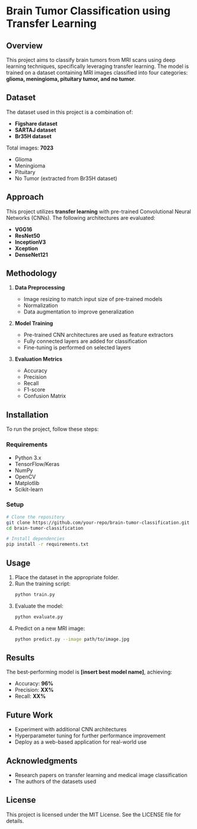 # Brain Tumor Classification using Transfer Learning

## Overview
This project aims to classify brain tumors from MRI scans using deep learning techniques, specifically leveraging transfer learning. The model is trained on a dataset containing MRI images classified into four categories: **glioma, meningioma, pituitary tumor, and no tumor**. 

## Dataset
The dataset used in this project is a combination of:
- **Figshare dataset**
- **SARTAJ dataset**
- **Br35H dataset**

Total images: **7023**
- Glioma
- Meningioma
- Pituitary
- No Tumor (extracted from Br35H dataset)

## Approach
This project utilizes **transfer learning** with pre-trained Convolutional Neural Networks (CNNs). The following architectures are evaluated:
- **VGG16**
- **ResNet50**
- **InceptionV3**
- **Xception**
- **DenseNet121**

## Methodology
1. **Data Preprocessing**
   - Image resizing to match input size of pre-trained models
   - Normalization
   - Data augmentation to improve generalization
   
2. **Model Training**
   - Pre-trained CNN architectures are used as feature extractors
   - Fully connected layers are added for classification
   - Fine-tuning is performed on selected layers
   
3. **Evaluation Metrics**
   - Accuracy
   - Precision
   - Recall
   - F1-score
   - Confusion Matrix

## Installation
To run the project, follow these steps:

### Requirements
- Python 3.x
- TensorFlow/Keras
- NumPy
- OpenCV
- Matplotlib
- Scikit-learn

### Setup
```sh
# Clone the repository
git clone https://github.com/your-repo/brain-tumor-classification.git
cd brain-tumor-classification

# Install dependencies
pip install -r requirements.txt
```

## Usage
1. Place the dataset in the appropriate folder.
2. Run the training script:
   ```sh
   python train.py
   ```
3. Evaluate the model:
   ```sh
   python evaluate.py
   ```
4. Predict on a new MRI image:
   ```sh
   python predict.py --image path/to/image.jpg
   ```

## Results
The best-performing model is **[insert best model name]**, achieving:
- Accuracy: **96%**
- Precision: **XX%**
- Recall: **XX%**

## Future Work
- Experiment with additional CNN architectures
- Hyperparameter tuning for further performance improvement
- Deploy as a web-based application for real-world use

## Acknowledgments
- Research papers on transfer learning and medical image classification
- The authors of the datasets used

## License
This project is licensed under the MIT License. See the LICENSE file for details.


